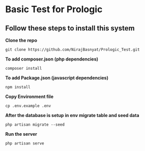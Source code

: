 # Basic Test for Prologic 
## Follow these steps to install this system

**Clone the repo**

    git clone https://github.com/NirajBasnyat/Prologic_Test.git

**To add composer.json (php dependencies)** 

    composer install
    
 **To add Package.json (javascript dependencies)**
 
    npm install

**Copy Environment file**

    cp .env.example .env

**After the database is setup in env migrate table and seed data**

    php artisan migrate --seed
    
**Run the server** 

    php artisan serve


